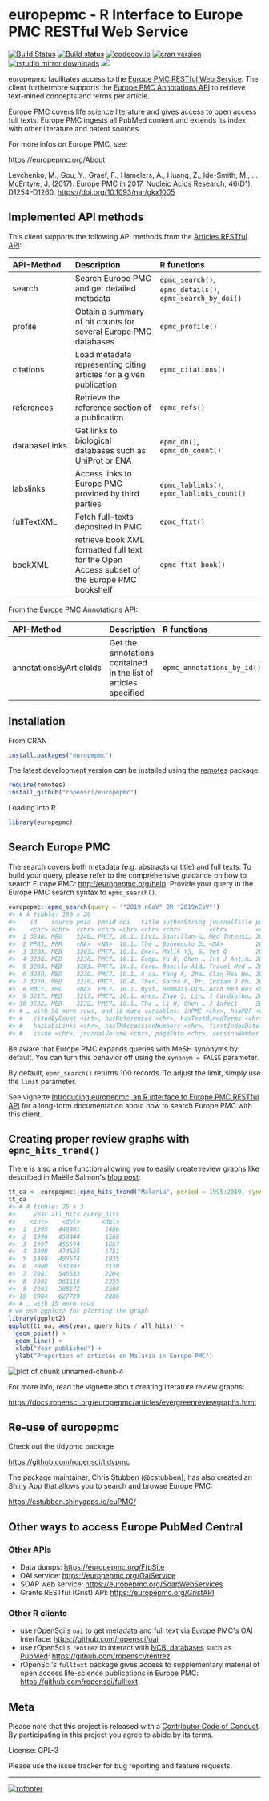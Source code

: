 europepmc - R Interface to Europe PMC RESTful Web Service
=== 





[![Build Status](https://travis-ci.org/ropensci/europepmc.svg?branch=master)](https://travis-ci.org/ropensci/europepmc)
[![Build status](https://ci.appveyor.com/api/projects/status/f8xtpvhhr074lk44?svg=true)](https://ci.appveyor.com/project/sckott/europepmc)
[![codecov.io](https://codecov.io/github/ropensci/europepmc/coverage.svg?branch=master)](https://codecov.io/github/ropensci/europepmc?branch=master)
[![cran version](http://www.r-pkg.org/badges/version/europepmc)](https://cran.r-project.org/package=europepmc)
[![rstudio mirror downloads](http://cranlogs.r-pkg.org/badges/europepmc)](https://github.com/metacran/cranlogs.app)
[![](https://badges.ropensci.org/29_status.svg)](https://github.com/ropensci/onboarding/issues/29)

europepmc facilitates access to the [Europe PMC RESTful Web
Service](http://europepmc.org/RestfulWebService). The client furthermore supports the [Europe PMC Annotations API](https://europepmc.org/AnnotationsApi) to retrieve text-mined concepts and terms per article.

[Europe PMC](http://europepmc.org/) covers life science literature and
gives access to open access full texts. Europe
PMC ingests all PubMed content and extends its index with other literature and patent sources.

For more infos on Europe PMC, see:

<https://europepmc.org/About>

Levchenko, M., Gou, Y., Graef, F., Hamelers, A., Huang, Z., Ide-Smith, M., … McEntyre, J. (2017). Europe PMC in 2017. Nucleic Acids Research, 46(D1), D1254–D1260. <https://doi.org/10.1093/nar/gkx1005>

## Implemented API methods

This client supports the following API methods from the [Articles RESTful API](https://europepmc.org/RestfulWebService):

|API-Method     |Description                                                                                  |R functions                                |
|:--------------|:--------------------------------------------------------------------------------------------|:------------------------------------------|
|search         |Search Europe PMC and get detailed metadata                                                  |`epmc_search()`, `epmc_details()`, `epmc_search_by_doi()`          |
|profile        |Obtain a summary of hit counts for several Europe PMC databases                              |`epmc_profile()`                           |
|citations      |Load metadata representing citing articles for a given publication                           |`epmc_citations()`                         |
|references     |Retrieve the reference section of a publication                                               |`epmc_refs()`                              |
|databaseLinks  |Get links to biological databases such as UniProt or ENA                                     |`epmc_db()`, `epmc_db_count()`             |
|labslinks      |Access links to Europe PMC provided by third parties                                         |`epmc_lablinks()`, `epmc_lablinks_count()` |
|fullTextXML    |Fetch full-texts deposited in PMC                                                            |`epmc_ftxt()`                              |
|bookXML        |retrieve book XML formatted full text for the Open Access subset of the Europe PMC bookshelf |`epmc_ftxt_book()`                         |

From the [Europe PMC Annotations API](https://europepmc.org/AnnotationsApi):

|API-Method     |Description |R functions |
|:-----------|:-------------|:-------------|
annotationsByArticleIds | Get the annotations contained in the list of articles specified | `epmc_annotations_by_id()` |

## Installation

From CRAN

```r
install.packages("europepmc")
```

The latest development version can be installed using the
[remotes](https://github.com/r-lib/remotes/) package:


```r
require(remotes)
install_github("ropensci/europepmc")
```

Loading into R


```r
library(europepmc)
```

## Search Europe PMC

The search covers both metadata (e.g. abstracts or title) and full texts. To
build your query, please refer to the comprehensive guidance on how to search
Europe PMC: <http://europepmc.org/help>. Provide your query in the Europe
PMC search syntax to `epmc_search()`. 


```r
europepmc::epmc_search(query = '"2019-nCoV" OR "2019nCoV"')
#> # A tibble: 100 x 29
#>    id    source pmid  pmcid doi   title authorString journalTitle pubYear journalIssn pubType isOpenAccess inEPMC
#>    <chr> <chr>  <chr> <chr> <chr> <chr> <chr>        <chr>        <chr>   <chr>       <chr>   <chr>        <chr> 
#>  1 3240… MED    3240… PMC7… 10.1… Livi… Santillan-G… Med Intensi… 2020    "0210-5691… letter  Y            Y     
#>  2 PPR1… PPR    <NA>  <NA>  10.1… The … Benvenuto D… <NA>         2020     <NA>       prepri… N            N     
#>  3 3203… MED    3203… PMC7… 10.1… Emer… Malik YS, S… Vet Q        2020    "0165-2176… other;… Y            Y     
#>  4 3238… MED    3238… PMC7… 10.1… Comp… Yu R, Chen … Int J Antim… 2020    "1872-7913… resear… Y            Y     
#>  5 3203… MED    3203… PMC7… 10.1… Coro… Bonilla-Ald… Travel Med … 2020    "1477-8939… resear… Y            Y     
#>  6 3230… MED    3230… PMC7… 10.1… A ca… Yang X, Zha… Clin Res He… 2020    "2210-7401… case r… Y            Y     
#>  7 3220… MED    3220… PMC7… 10.4… Ther… Sarma P, Pr… Indian J Ph… 2020    "0253-7613… editor… Y            Y     
#>  8 PMC7… PMC    <NA>  PMC7… 10.1… Myst… Hemmati-Din… Arch Med Res <NA>    "0188-4409… review… Y            Y     
#>  9 3217… MED    3217… PMC7… 10.1… Anes… Zhao S, Lin… J Cardiotho… 2020    "1053-0770… resear… Y            Y     
#> 10 3232… MED    3232… PMC7… 10.1… The … Li H, Chen … J Infect     2020    "0163-4453… resear… Y            Y     
#> # … with 90 more rows, and 16 more variables: inPMC <chr>, hasPDF <chr>, hasBook <chr>, hasSuppl <chr>,
#> #   citedByCount <int>, hasReferences <chr>, hasTextMinedTerms <chr>, hasDbCrossReferences <chr>,
#> #   hasLabsLinks <chr>, hasTMAccessionNumbers <chr>, firstIndexDate <chr>, firstPublicationDate <chr>,
#> #   issue <chr>, journalVolume <chr>, pageInfo <chr>, versionNumber <int>
```

Be aware that Europe PMC expands queries with MeSH synonyms by default. You can turn this behavior off using the `synonym = FALSE` parameter.

By default, `epmc_search()` returns 100 records. To adjust the limit, simply use
the `limit` parameter.

See vignette [Introducing europepmc, an R interface to Europe PMC RESTful API](https://docs.ropensci.org/europepmc/articles/introducing-europepmc.html) for a long-form documentation about how to search Europe PMC with this client.

## Creating proper review graphs with `epmc_hits_trend()`

There is also a nice function allowing you to easily create review graphs like described in Maëlle
Salmon's [blog post](http://www.masalmon.eu/2017/05/14/evergreenreviewgraph/):


```r
tt_oa <- europepmc::epmc_hits_trend("Malaria", period = 1995:2019, synonym = FALSE)
tt_oa
#> # A tibble: 25 x 3
#>     year all_hits query_hits
#>    <int>    <dbl>      <dbl>
#>  1  1995   448961       1486
#>  2  1996   458444       1560
#>  3  1997   456594       1857
#>  4  1998   474525       1751
#>  5  1999   493574       1935
#>  6  2000   531892       2130
#>  7  2001   545533       2204
#>  8  2002   561118       2355
#>  9  2003   588172       2588
#> 10  2004   627729       2806
#> # … with 15 more rows
# we use ggplot2 for plotting the graph
library(ggplot2)
ggplot(tt_oa, aes(year, query_hits / all_hits)) + 
  geom_point() + 
  geom_line() +
  xlab("Year published") + 
  ylab("Proportion of articles on Malaria in Europe PMC")
```

![plot of chunk unnamed-chunk-4](inst/image/unnamed-chunk-4-1.png)

For more info, read the vignette about creating literature review graphs:

<https://docs.ropensci.org/europepmc/articles/evergreenreviewgraphs.html>

## Re-use of europepmc

Check out the tidypmc package

<https://github.com/ropensci/tidypmc>

The package maintainer, Chris Stubben (@cstubben), has also created an Shiny App that allows you to search and browse Europe PMC:

<https://cstubben.shinyapps.io/euPMC/>



## Other ways to access Europe PubMed Central

### Other APIs

- Data dumps: <https://europepmc.org/FtpSite>
- OAI service: <https://europepmc.org/OaiService>
- SOAP web service: <https://europepmc.org/SoapWebServices>
- Grants RESTful (Grist) API: <https://europepmc.org/GristAPI>

### Other R clients

- use rOpenSci's `oai` to get metadata and full text via Europe PMC's OAI interface: <https://github.com/ropensci/oai>
- use rOpenSci's `rentrez` to interact with [NCBI databases](http://www.ncbi.nlm.nih.gov/) such as [PubMed](http://www.ncbi.nlm.nih.gov/pubmed): <https://github.com/ropensci/rentrez>
- rOpenSci's `fulltext` package gives access to supplementary material of open access life-science publications in Europe PMC: <https://github.com/ropensci/fulltext>

## Meta

Please note that this project is released with a [Contributor Code of Conduct](CONDUCT.md). By participating in this project you agree to abide by its terms.

License: GPL-3

Please use the issue tracker for bug reporting and feature requests.

---

[![rofooter](http://ropensci.org/public_images/github_footer.png)](http://ropensci.org)
